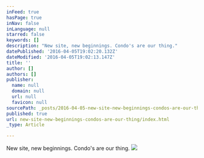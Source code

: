 ```yaml
---
inFeed: true
hasPage: true
inNav: false
inLanguage: null
starred: false
keywords: []
description: "New site, new beginnings. Condo's are our thing."
datePublished: '2016-04-05T19:02:20.132Z'
dateModified: '2016-04-05T19:02:13.147Z'
title: ''
author: []
authors: []
publisher:
  name: null
  domain: null
  url: null
  favicon: null
sourcePath: _posts/2016-04-05-new-site-new-beginnings-condos-are-our-thing.md
published: true
url: new-site-new-beginnings-condos-are-our-thing/index.html
_type: Article

---
```

New site, new beginnings. Condo's are our thing.
![](https://the-grid-user-content.s3-us-west-2.amazonaws.com/ed1750ad-41c6-4d13-9588-8ad8aa5c577d.jpg)